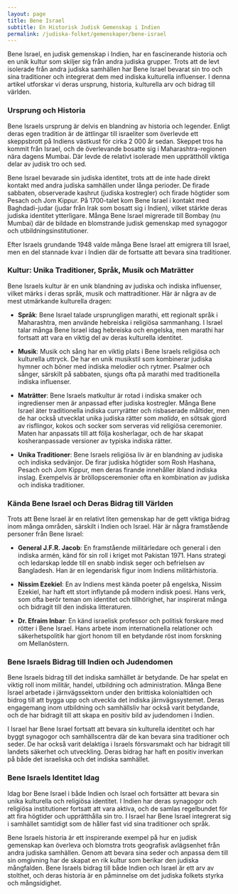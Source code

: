 ```yaml
---
layout: page
title: Bene Israel
subtitle: En Historisk Judisk Gemenskap i Indien
permalink: /judiska-folket/gemenskaper/bene-israel
---
```


Bene Israel, en judisk gemenskap i Indien, har en fascinerande historia och en unik kultur som skiljer sig från andra judiska grupper. Trots att de levt isolerade från andra judiska samhällen har Bene Israel bevarat sin tro och sina traditioner och integrerat dem med indiska kulturella influenser. I denna artikel utforskar vi deras ursprung, historia, kulturella arv och bidrag till världen.

### Ursprung och Historia

Bene Israels ursprung är delvis en blandning av historia och legender. Enligt deras egen tradition är de ättlingar till israeliter som överlevde ett skeppsbrott på Indiens västkust för cirka 2 000 år sedan. Skeppet tros ha kommit från Israel, och de överlevande bosatte sig i Maharashtra-regionen nära dagens Mumbai. Där levde de relativt isolerade men upprätthöll viktiga delar av judisk tro och sed. 

Bene Israel bevarade sin judiska identitet, trots att de inte hade direkt kontakt med andra judiska samhällen under långa perioder. De firade sabbaten, observerade kashrut (judiska kostregler) och firade högtider som Pesach och Jom Kippur. På 1700-talet kom Bene Israel i kontakt med Baghdadi-judar (judar från Irak som bosatt sig i Indien), vilket stärkte deras judiska identitet ytterligare. Många Bene Israel migrerade till Bombay (nu Mumbai) där de bildade en blomstrande judisk gemenskap med synagogor och utbildningsinstitutioner.

Efter Israels grundande 1948 valde många Bene Israel att emigrera till Israel, men en del stannade kvar i Indien där de fortsatte att bevara sina traditioner.

### Kultur: Unika Traditioner, Språk, Musik och Maträtter

Bene Israels kultur är en unik blandning av judiska och indiska influenser, vilket märks i deras språk, musik och mattraditioner. Här är några av de mest utmärkande kulturella dragen:

- **Språk**: Bene Israel talade ursprungligen marathi, ett regionalt språk i Maharashtra, men använde hebreiska i religiösa sammanhang. I Israel talar många Bene Israel idag hebreiska och engelska, men marathi har fortsatt att vara en viktig del av deras kulturella identitet.

- **Musik**: Musik och sång har en viktig plats i Bene Israels religiösa och kulturella uttryck. De har en unik musikstil som kombinerar judiska hymner och böner med indiska melodier och rytmer. Psalmer och sånger, särskilt på sabbaten, sjungs ofta på marathi med traditionella indiska influenser.

- **Maträtter**: Bene Israels matkultur är rotad i indiska smaker och ingredienser men är anpassad efter judiska kostregler. Många Bene Israel äter traditionella indiska curryrätter och risbaserade måltider, men de har också utvecklat unika judiska rätter som *malida*, en sötsak gjord av risflingor, kokos och socker som serveras vid religiösa ceremonier. Maten har anpassats till att följa kosherlagar, och de har skapat kosheranpassade versioner av typiska indiska rätter.

- **Unika Traditioner**: Bene Israels religiösa liv är en blandning av judiska och indiska sedvänjor. De firar judiska högtider som Rosh Hashana, Pesach och Jom Kippur, men deras firande innehåller ibland indiska inslag. Exempelvis är bröllopsceremonier ofta en kombination av judiska och indiska traditioner.

### Kända Bene Israel och Deras Bidrag till Världen

Trots att Bene Israel är en relativt liten gemenskap har de gett viktiga bidrag inom många områden, särskilt i Indien och Israel. Här är några framstående personer från Bene Israel:

- **General J.F.R. Jacob**: En framstående militärledare och general i den indiska armén, känd för sin roll i kriget mot Pakistan 1971. Hans strategi och ledarskap ledde till en snabb indisk seger och befrielsen av Bangladesh. Han är en legendarisk figur inom Indiens militärhistoria.

- **Nissim Ezekiel**: En av Indiens mest kända poeter på engelska, Nissim Ezekiel, har haft ett stort inflytande på modern indisk poesi. Hans verk, som ofta berör teman om identitet och tillhörighet, har inspirerat många och bidragit till den indiska litteraturen.

- **Dr. Efraim Inbar**: En känd israelisk professor och politisk forskare med rötter i Bene Israel. Hans arbete inom internationella relationer och säkerhetspolitik har gjort honom till en betydande röst inom forskning om Mellanöstern.

### Bene Israels Bidrag till Indien och Judendomen

Bene Israels bidrag till det indiska samhället är betydande. De har spelat en viktig roll inom militär, handel, utbildning och administration. Många Bene Israel arbetade i järnvägssektorn under den brittiska kolonialtiden och bidrog till att bygga upp och utveckla det indiska järnvägssystemet. Deras engagemang inom utbildning och samhällsliv har också varit betydande, och de har bidragit till att skapa en positiv bild av judendomen i Indien.

I Israel har Bene Israel fortsatt att bevara sin kulturella identitet och har byggt synagogor och samhällscentra där de kan bevara sina traditioner och seder. De har också varit delaktiga i Israels försvarsmakt och har bidragit till landets säkerhet och utveckling. Deras bidrag har haft en positiv inverkan på både det israeliska och det indiska samhället.

### Bene Israels Identitet Idag

Idag bor Bene Israel i både Indien och Israel och fortsätter att bevara sin unika kulturella och religiösa identitet. I Indien har deras synagogor och religiösa institutioner fortsatt att vara aktiva, och de samlas regelbundet för att fira högtider och upprätthålla sin tro. I Israel har Bene Israel integrerat sig i samhället samtidigt som de håller fast vid sina traditioner och språk.

Bene Israels historia är ett inspirerande exempel på hur en judisk gemenskap kan överleva och blomstra trots geografisk avlägsenhet från andra judiska samhällen. Genom att bevara sina seder och anpassa dem till sin omgivning har de skapat en rik kultur som berikar den judiska mångfalden. Bene Israels bidrag till både Indien och Israel är ett arv av stolthet, och deras historia är en påminnelse om det judiska folkets styrka och mångsidighet.